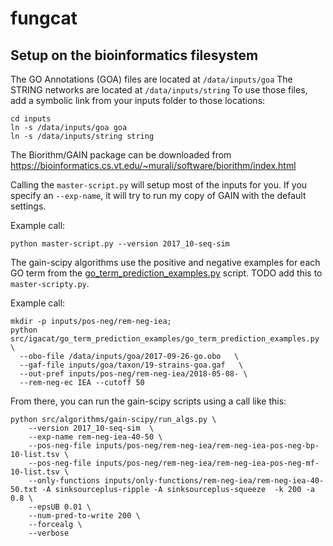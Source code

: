 # fungcat

## Setup on the bioinformatics filesystem
The GO Annotations (GOA) files are located at `/data/inputs/goa`
The STRING networks are located at `/data/inputs/string`
To use those files, add a symbolic link from your inputs folder to those locations:
```
cd inputs
ln -s /data/inputs/goa goa
ln -s /data/inputs/string string
```

The Biorithm/GAIN package can be downloaded from https://bioinformatics.cs.vt.edu/~murali/software/biorithm/index.html

Calling the `master-script.py` will setup most of the inputs for you. If you specify an `--exp-name`, it will try to run my copy of GAIN with the default settings.

Example call:
```
python master-script.py --version 2017_10-seq-sim
```

The gain-scipy algorithms use the positive and negative examples for each GO term from the [go_term_prediction_examples.py](https://github.com/IGACAT/go_term_prediction_examples) script.
TODO add this to `master-scripty.py`.

Example call:
```
mkdir -p inputs/pos-neg/rem-neg-iea;
python src/igacat/go_term_prediction_examples/go_term_prediction_examples.py   \
  --obo-file /data/inputs/goa/2017-09-26-go.obo   \
  --gaf-file inputs/goa/taxon/19-strains-goa.gaf   \
  --out-pref inputs/pos-neg/rem-neg-iea/2018-05-08- \
  --rem-neg-ec IEA --cutoff 50 
```

From there, you can run the gain-scipy scripts using a call like this:
```
python src/algorithms/gain-scipy/run_algs.py \
	--version 2017_10-seq-sim  \
	--exp-name rem-neg-iea-40-50 \
	--pos-neg-file inputs/pos-neg/rem-neg-iea/rem-neg-iea-pos-neg-bp-10-list.tsv \
	--pos-neg-file inputs/pos-neg/rem-neg-iea/rem-neg-iea-pos-neg-mf-10-list.tsv \
	--only-functions inputs/only-functions/rem-neg-iea/rem-neg-iea-40-50.txt -A sinksourceplus-ripple -A sinksourceplus-squeeze  -k 200 -a 0.8 \
	--epsUB 0.01 \
	--num-pred-to-write 200 \
	--forcealg \
	--verbose
```
